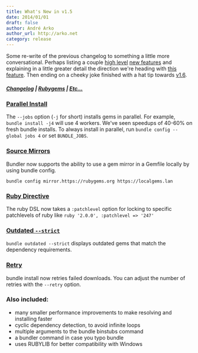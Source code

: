 ```yaml
---
title: What's New in v1.5
date: 2014/01/01
draft: false
author: André Arko
author_url: http://arko.net
category: release
---
```


Some re-write of the previous changelog to something a little more conversational. Perhaps listing a couple [high level](#) [new features](#) and explaining in a little greater detail the direction we're heading with [this feature](#). Then ending on a cheeky joke finished with a hat tip towards [v1.6](#).

##### [Changelog](https://github.com/bundler/bundler/blob/1-5-stable/CHANGELOG.md) | [Rubygems](https://rubygems.org/gems/bundler/versions/1.6.0.pre.1) | [Etc...](https://github.com/bundler/bundler/blob/1-5-stable/CHANGELOG.md)

### [Parallel Install](/bundle_install.html#jobs)

The `--jobs` option (`-j` for short) installs gems in parallel. For example, `bundle install -j4` will use 4 workers. We've seen speedups of 40-60% on fresh bundle installs. To always install in parallel, run `bundle config --global jobs 4` or set `BUNDLE_JOBS`.

### [Source Mirrors](/bundle_config.html#gem-source-mirrors)

Bundler now supports the ability to use a gem mirror in a Gemfile locally by using bundle config. 

```
bundle config mirror.https://rubygems.org https://localgems.lan
```

### [Ruby Directive](/gemfile_ruby.html#patchlevel)

The ruby DSL now takes a `:patchlevel` option for locking to specific patchlevels of ruby like `ruby '2.0.0', :patchlevel => '247'`

### [Outdated `--strict`](/bundle_outdated.html#strict)

`bundle outdated --strict` displays outdated gems that match the dependency requirements.

### [Retry](/bundle_install.html#retry)

bundle install now retries failed downloads. You can adjust the number of retries with the `--retry` option.

### Also included:

- many smaller performance improvements to make resolving and installing faster
- cyclic dependency detection, to avoid infinite loops
- multiple arguments to the bundle binstubs command
- a bundler command in case you typo bundle
- uses RUBYLIB for better compatibility with Windows